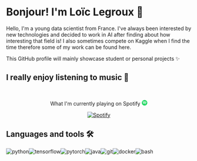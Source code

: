 # Bonjour! I'm Loïc Legroux 👋

Hello, I'm a young data scientist from France. I've always been interested by new technologies and decided to work in AI after finding about how interesting that field is!
I also sometimes compete on Kaggle when I find the time therefore some of my work can be found here.  
  
This GitHub profile will mainly showcase student or personal projects ✨

## I really enjoy listening to music 🎵 

&nbsp;<div align="center">
What I'm currently playing on Spotify <img src="./assets/spotify.svg" width="15">  
  
[![Spotify](https://loiclgrxreadme-git-main-loiclgrxs-projects.vercel.app/api/spotify?background_color=0d1117&border_color=ffffff)](https://open.spotify.com/user/31577jvu3ws3qi5fgtzjqnf6vhdu)
</div>

## Languages and tools 🛠️
<a href="https://www.python.org" target="_blank"> <img align="left" src="https://raw.githubusercontent.com/rahul-jha98/github_readme_icons/main/language_and_tools/square/python/python.svg" alt="python" height="50px"/> </a>
<a href="https://www.tensorflow.org" target="_blank"> <img align="left" src="https://raw.githubusercontent.com/rahul-jha98/github_readme_icons/main/language_and_tools/square/tensorflow/tensorflow.svg" alt="tensorflow" height="50px"/> </a> 
<a href="https://pytorch.org/" target="_blank"> <img align="left" src="https://raw.githubusercontent.com/rahul-jha98/github_readme_icons/main/language_and_tools/square/pytorch/pytorch.svg" alt="pytorch" height="50px"/> </a> 
<a href="https://www.java.com" target="_blank"> <img align="left" src="https://raw.githubusercontent.com/rahul-jha98/github_readme_icons/main/language_and_tools/square/java/java.svg" alt="java" height ="50px"/> </a>
<a href="https://git-scm.com/" target="_blank"> <img src="https://raw.githubusercontent.com/rahul-jha98/github_readme_icons/main/language_and_tools/square/git-scm/git-scm.svg" align="left" alt="git" height="50px"/> </a>
<a href="https://www.docker.com/" target="_blank"> <img align="left" src="https://raw.githubusercontent.com/rahul-jha98/github_readme_icons/main/language_and_tools/square/docker/docker.svg" alt="docker" height="50px"/> </a> 
<a href="https://en.wikipedia.org/wiki/Bash_(Unix_shell)/" target="_blank"> <img align="left" src="https://raw.githubusercontent.com/rahul-jha98/github_readme_icons/main/language_and_tools/square/bash/bash.svg" alt="bash" height="50px"/> </a> 
